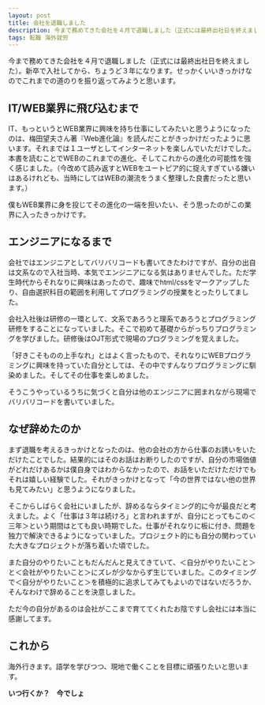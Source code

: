 ```yaml
---
layout: post
title: 会社を退職しました
description: 今まで務めてきた会社を４月で退職しました（正式には最終出社日を終えました）。新卒で入社しちょうど３年になります。せっかくいいきっかけなのでこれまでを振り返ってみようと思います。
tags: 転職 海外就労
---
```


今まで務めてきた会社を４月で退職しました（正式には最終出社日を終えました）。新卒で入社してから、ちょうど３年になります。せっかくいいきっかけなのでこれまでの道のりを振り返ってみようと思います。

## IT/WEB業界に飛び込むまで

IT、もっというとWEB業界に興味を持ち仕事にしてみたいと思うようになったのは、梅田望夫さん著『Web進化論』を読んだことがきっかけだったように思います。それまでは１ユーザとしてインターネットを楽しんでいただけでした。本書を読むことでWEBのこれまでの進化、そしてこれからの進化の可能性を強く感じました。（今改めて読み返すとWEBをユートピア的に捉えすぎている嫌いはあるけれども、当時にしてはWEBの潮流をうまく整理した良書だったと思います。）

僕もWEB業界に身を投じてその進化の一端を担いたい、そう思ったのがこの業界に入ったきっかけです。

## エンジニアになるまで

会社ではエンジニアとしてバリバリコードも書いてきたわけですが、自分の出自は文系なので入社当時、本気でエンジニアになる気はありませんでした。ただ学生時代からそれなりに興味はあったので、趣味でhtml/cssをマークアップしたり、自由選択科目の範囲を利用してプログラミングの授業をとったりしてました。

会社入社後は研修の一環として、文系であろうと理系であろうとプログラミング研修をすることになっていました。そこで初めて基礎からがっちりプログラミングを学びました。研修後はOJT形式で現場のプログラミングを覚えました。

「好きこそものの上手なれ」とはよく言ったもので、それなりにWEBプログラミングに興味を持っていた自分としては、その中ですんなりプログラミングに馴染めました。そしてその仕事を楽しめました。

そうこうやっているうちに気づくと自分は他のエンジニアに囲まれながら現場でバリバリコードを書いていました。

## なぜ辞めたのか

まず退職を考えるきっかけとなったのは、他の会社の方から仕事のお誘いをいただけたことでした。結果的にはそのお話はお断りしたのですが、自分の市場価値がどれだけあるかは僕自身ではわからなかったので、お話をいただけただけでもそれは嬉しい経験でした。それがきっかけとなって「今の世界ではない他の世界も見てみたい」と思うようになりました。

そこからしばらく会社にいましたが、辞めるならタイミング的に今が最良だと考えました。よく「仕事は３年は続けろ」と言われますが、自分にとってもこの＜三年＞という期間はとても良い時期でした。仕事がそれなりに板に付き、問題を独力で解決できるようになっていました。プロジェクト的にも自分の関わっていた大きなプロジェクトが落ち着いた頃でした。

また自分のやりたいこともだんだんと見えてきていて、＜自分がやりたいこと＞と＜会社がやりたいこと＞にズレが少なからず生じていました。このタイミングで＜自分がやりたいこと＞を積極的に追求してみてもよいのではないだろうか、そんなわけで辞めることを決意しました。

ただ今の自分があるのは会社がここまで育ててくれたお陰ですし会社には本当に感謝してます。

## これから

海外行きます。語学を学びつつ、現地で働くことを目標に頑張りたいと思います。

**いつ行くか？　今でしょ**
